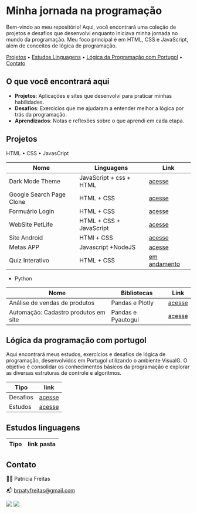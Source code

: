 # Minha jornada na programação

Bem-vindo ao meu repositório! Aqui, você encontrará uma coleção de projetos e desafios que desenvolvi enquanto iniciava minha jornada no mundo da programação. Meu foco principal é em HTML, CSS e JavaScript, além de conceitos de lógica de programação.

[Projetos](#projetos) • [Estudos Linguagens](#estudos-linguagens) • [Lógica da Programação com Portugol](#logica-da-programação-com-portugol) • [Contato](#contato)

## O que você encontrará aqui

- **Projetos**: Aplicações e sites que desenvolvi para praticar minhas habilidades.
- **Desafios**: Exercícios que me ajudaram a entender melhor a lógica por trás da programação.
- **Aprendizados**: Notas e reflexões sobre o que aprendi em cada etapa.

## Projetos

 HTML • CSS • JavasCript

|Nome | Linguagens| Link|
|----|----|----|
|Dark Mode Theme |JavaScript + css + HTML|[acesse]()|
|Google Search Page Clone| HTML + CSS| [acesse](https://github.com/patyfreitasbr/google-search-page-clone)|
|Formuário Login|HTML + CSS| [acesse](https://github.com/patyfreitasbr/formulario-de-login)|
|WebSite PetLife|  HTML + CSS + JavaScript|  [acesse](https://github.com/patyfreitasbr/site-PetLife)
|Site Android| HTMl + CSS|[acesse](https://patyfreitasbr.github.io/HTML5eCSS3-CursoEmVideo/mod2/Desafios/d010-site_android/site-android.html)
|Metas APP| Javascript +NodeJS|[acesse](https://github.com/patyfreitasbr/metas-app)|
|Quiz Interativo|HTML + CSS | [em andamento](https://github.com/patyfreitasbr/HTMLeCSS-estudos/tree/main/projetos/001-quiz-interativo)|

* Python

|Nome | Bibliotecas| Link|
|---|---|---|
|Análise de vendas de produtos| Pandas e Plotly |[acesse](https://github.com/patyfreitasbr/HTMLeCSS-estudos/tree/main/html)|
|Automação: Cadastro produtos em site|Pandas e Pyautogui|[acesse](https://github.com/patyfreitasbr/automacoes-e-analise-de-dados-JornadaPython0724/tree/main/cadastro-produto-em-site)|


## Lógica da programação com portugol

Aqui encontrará meus estudos, exercícios e desafios de lógica de programação, desenvolvidos em Portugol utilizando o ambiente VisualG. O objetivo é consolidar os conhecimentos básicos da programação e explorar as diversas estruturas de controle e algoritmos.

| Tipo   | link   |
|--------|---------|
|Desafios|[acesse](https://github.com/patyfreitasbr/HTMLeCSS-estudos/tree/main/logica-da-programa%C3%A7%C3%A3o/desafios)|
|Estudos| [acesse](https://github.com/patyfreitasbr/HTMLeCSS-estudos/tree/main/logica-da-programa%C3%A7%C3%A3o/exercicios)|


## Estudos linguagens

| Tipo   | link pasta  |
|--------|---------|


## Contato

👩‍💻 Patrícia Freitas

📬 brpatyfreitas@gmail.com

 <div><a href="https://www.linkedin.com/in/patyfreitasbr" target="_blank"><img src="https://img.shields.io/badge/LinkedIn-0077B5?style=for-the-badge&logo=linkedin&logoColor=white" ></a>
  <a href="https://www.instagram.com/patyfreitasbr" target="_blank"><img src="https://img.shields.io/badge/Instagram-E4405F?style=for-the-badge&logo=instagram&logoColor=white" </a></div>







